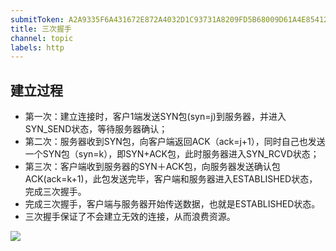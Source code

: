 ```yaml
---
submitToken: A2A9335F6A431672E872A4032D1C93731A8209FD5B68009D61A4E854129FF2E3
title: 三次握手
channel: topic
labels: http
---
```



## 建立过程

- 第一次：建立连接时，客户1端发送SYN包(syn=j)到服务器，并进入SYN_SEND状态，等待服务器确认；
- 第二次：服务器收到SYN包，向客户端返回ACK（ack=j+1），同时自己也发送一个SYN包（syn=k），即SYN+ACK包，此时服务器进入SYN_RCVD状态；
- 第三次：客户端收到服务器的SYN＋ACK包，向服务器发送确认包ACK(ack=k+1)，此包发送完毕，客户端和服务器进入ESTABLISHED状态，完成三次握手。
- 完成三次握手，客户端与服务器开始传送数据，也就是ESTABLISHED状态。
- 三次握手保证了不会建立无效的连接，从而浪费资源。

![](https://image.avalon-zheng.xin/56eb55b8-b19f-4fcb-99b9-6ef11ee20078 "")
